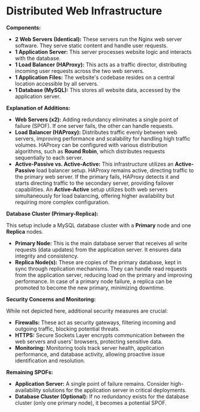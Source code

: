 # Distributed Web Infrastructure

**Components:**

* **2 Web Servers (Identical):** These servers run the Nginx web server software. They serve static content and handle user requests.
* **1 Application Server:** This server  processes website logic and interacts with the database.
* **1 Load Balancer (HAProxy):** This acts as a traffic director, distributing incoming user requests across the two web servers.
* **1 Application Files:**  The website's codebase resides on a central location accessible by all servers.
* **1 Database (MySQL):** This stores all website data,  accessed by the application server.

**Explanation of Additions:**

* **Web Servers (x2):**  Adding redundancy eliminates a single point of failure (SPOF). If one server fails, the other can handle requests.
* **Load Balancer (HAProxy):**  Distributes traffic evenly between web servers, improving performance and scalability for handling high traffic volumes.  HAProxy can be configured with various distribution algorithms, such as **Round Robin**, which distributes requests sequentially to each server. 
* **Active-Passive vs. Active-Active:** This infrastructure utilizes an **Active-Passive** load balancer setup. HAProxy remains active, directing traffic to the primary web server. If the primary fails, HAProxy detects it and starts directing traffic to the secondary server, providing failover capabilities.  An **Active-Active** setup utilizes both web servers simultaneously for load balancing, offering higher availability but requiring more complex configuration.

**Database Cluster (Primary-Replica):**

This setup include a MySQL database cluster with a **Primary** node and one **Replica** nodes.

* **Primary Node:** This is the main database server that receives all write requests (data updates) from the application server. It ensures data integrity and consistency.
* **Replica Node(s):** These are copies of the primary database, kept in sync through replication mechanisms. They can handle read requests from the application server, reducing load on the primary and improving performance.  In case of a primary node failure, a replica can be promoted to become the new primary, minimizing downtime.

**Security Concerns and Monitoring:**

While not depicted here, additional security measures are crucial:

* **Firewalls:**  These act as security gateways, filtering incoming and outgoing traffic, blocking potential threats.
* **HTTPS:** Secure Sockets Layer encrypts communication between the web servers and users' browsers, protecting sensitive data.
* **Monitoring:**  Monitoring tools track server health, application performance, and database activity, allowing proactive issue identification and resolution.

**Remaining SPOFs:**

* **Application Server:**  A single point of failure remains. Consider high-availability solutions for the application server in critical deployments.
* **Database Cluster (Optional):** If no redundancy exists for the database cluster (only one primary node), it becomes a potential SPOF.

